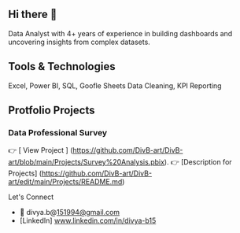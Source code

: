 ## Hi there 👋
Data Analyst with 4+ years of experience in building dashboards and uncovering insights from complex datasets.

## Tools & Technologies
Excel, Power BI, SQL, Goofle Sheets
Data Cleaning, KPI Reporting  

## Protfolio Projects

### Data Professional Survey  
👉 [ View Project ] (https://github.com/DivB-art/DivB-art/blob/main/Projects/Survey%20Analysis.pbix).
👉 [Description for Projects] (https://github.com/DivB-art/DivB-art/edit/main/Projects/README.md)






Let's Connect
- 📧 divya.b@151994@gmail.com
- [LinkedIn] www.linkedin.com/in/divya-b15
